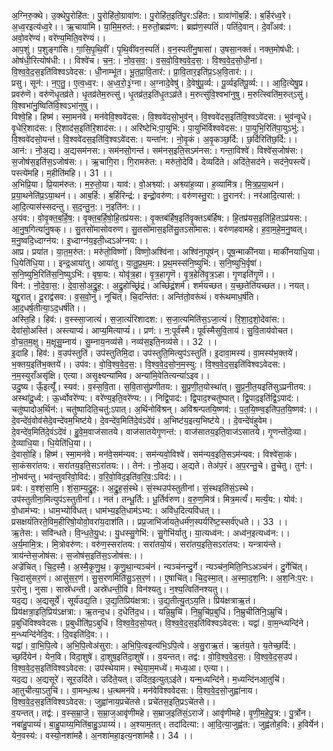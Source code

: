 

  
अ॒ग्निरु॒क्थे। उ॒क्थेपु॒रोहि॑त:। पु॒रोहि॑तो॒ग्रावा॑ण:। पु॒रोहि॑त॒इति॑पु॒र:ऽहि॑त:। ग्रावा॑णॊब॒र्हि:। ब॒र्हिर॑ध्व॒रे। अ॒ध्व॒रइत्य॑ध्व॒रे।। ऋ॒चाया॑मि। या॒मि॒म॒रुत॑:। म॒रुतो॒ब्रह्म॑ण:। ब्रह्म॑ण॒स्पतिं॑। पतिं॑दे॒वान्। दे॒वाँअव॑:। अवो॒वरे॑ण्यं। वरे॑ण्य॒मिति॒वरे॑ण्यं।।  
आप॒शुं। प॒शुङ्गा॑सि। गा॒सि॒पृ॒थि॒वीं। पृ॒थि॒वींवन॒स्पतिं॑। व॒न॒स्पती॑नु॒षासा॑। उ॒षसा॒नक्तं॑। नक्त॒मोष॑धी:। ओष॑धी॒रित्योष॑धी:।। विश्वे॑च। च॒न॒:। नो॒व॒स॒व॒:। व॒स॒वो॒वि॒श्व॒वे॒द॒स॒:। वि॒श्व॒वे॒द॒सो॒धी॒नां। वि॒श्व॒वे॒द॒स॒इति॑विश्वऽवेदस:। धी॒नाम्भू॑त। भू॒त॒प्रा॒वि॒तार॑:। प्रा॒वि॒तार॒इति॑प्र॒ऽअ॒वि॒तार॑:।।  
प्रसु। सून॑:। न॒ए॒तु॒। ए॒त्व॒ध्व॒र:। अ॒ध्व॒रो॒३॒॑ग्ना। अ॒ग्नादे॒वेषु॑। दे॒वेषु॑पू॒र्व्य:। पू॒र्व्यइति॑पू॒र्व्य:।। आ॒दि॒त्येषु॒प्र। प्रवरु॑णॆ। वरु॑णॆधृ॒तव्र॑ते। धृ॒तव्र॑तेम॒रुत्सु॑। धृ॒तव्र॑त॒इति॑धृ॒तऽव्र॑ते। म॒रुत्सु॑वि॒श्वभा॑नुषु। म॒रुत्स्विति॑म॒रुत्ऽसु॑। वि॒श्वभा॑नु॒ष्विति॑वि॒श्वऽभा॑नुषु।।  
विश्वे॒हि। हिष्म॑। स्मा॒मन॑वे। मन॑वेवि॒श्ववे॑दस:। वि॒श्ववे॑दसो॒भुव॑न्। वि॒श्ववे॑दस॒इति॑वि॒श्वऽवे॑दस:। भुव॑न्वृ॒धे। वृ॒धेरि॒शाद॑स:। रि॒शाद॑स॒इति॑रि॒शाद॑स:।। अरि॑ष्टेभि:पा॒युभि॑:। पा॒युभि॑र्विश्ववेदस:। पा॒युभि॒रिति॑पा॒युऽभु॑:। वि॒श्ववे॑दसो॒यन्त॑। वि॒श्ववे॑दस॒इति॑वि॒श्वऽवे॑दस:। यन्ता॑न:। नो॒वृ॒कं। अ॒वृ॒कञ्छ॒र्दि:। छ॒र्दिरिति॑छ॒र्दि:।।  
आन॑:। नो॒अ॒द्य। अ॒द्यसम॑नस:। सम॑नसो॒गन्त॑। सम॑नस॒इति॒सऽम॑नस:। गन्ता॒विश्वे॑। विश्वे॑स॒जोष॑स:। स॒जोष॑स॒इति॑स॒ऽजोष॑स:।। ऋ॒चागि॒रा। गि॒रामरु॑त:। मरु॑तो॒देवि॑। देव्यदि॑ते। अदि॑ते॒सद॑ने। सद॑ने॒पस्त्ये॑। पस्त्ये॑महि। म॒हीति॑महि।। 31 ।।  
अ॒भिप्रि॒या। प्रि॒याम॑रुत:। म॒रु॒तो॒या। याव॑:। वो॒अश्व्या॑:। अश्व्या॑ह॒व्या। ह॒व्यामि॑त्र। मि॒त्र॒प्र॒या॒थन॑। प्र॒या॒थनेति॑प्र॒ऽया॒थन॑।। आब॒र्हि:। ब॒र्हिरिन्द्र॑:। इन्द्रो॒वरु॑ण:। वरु॑णस्तु॒रा:। तु॒रानर॑:। नर॑आदि॒त्यास॑:। आ॒दि॒त्यास॑स्सदन्तु। स॒द॒न्तु॒न॒:। न॒इति॑न:।।  
अ॒यंव:। वो॒वृ॒क्त॒ब॒र्हि॒ष॒:। वृ॒क्त॒ब॒र्हि॒षो॒हि॒तप्र॑यस:। वृ॒क्तब॑र्हिष॒इति॑वृ॒क्तऽब॑र्हिष:। हि॒तप्र॑यस॒इति॑हि॒तऽप्र॑यस:। आ॒नु॒ष॒गित्या॑नु॒षक्।। सु॒तसो॑मासोवरुण। सु॒तसो॑मास॒इति॑सु॒तऽसो॑मास:। वरु॑णहवामहे। ह॒वा॒म॒हे॒म॒नु॒ष्वत्। म॒नु॒ष्वदि॒ध्दाग्न॑य:। इ॒ध्दाग्न॑य॒इती॒ध्दऽअ॑ग्नय:।।  
आप्र। प्रया॑त। या॒त॒म॒रु॑त:। मरु॑तो॒विष्णो॑। विष्णो॒अश्वि॑ना। अश्वि॑ना॒पूष॑न्। पूष॒न्माकी॑नया। माकी॑नयाधि॒या। धि॒येति॑धि॒या।। इन्द्र॒आया॑तु। आया॑तु। या॒तु॒प्र॒थ॒म:। प्र॒थ॒मस्स॑नि॒ष्युभि॑:। स॒नि॒ष्युभि॒र्वृषा॑। स॒नि॒ष्युभि॒रिति॑स॒नि॒ष्युऽभि॑:। वृषा॒य:। योवृ॑त्र॒हा। वृ॒त्र॒हागृ॒णॆ। वृ॒त्र॒हेति॑वृ॒त्र॒ऽहा। गृ॒णइति॑गृ॒णॆ।।  
विन॑:। नो॒दे॒वा॒स॒:। दे॒वा॒सो॒अ॒द्रु॒ह॒:। अ॒द्रु॒होच्छ्रि॑द्रं। अच्छि॑द्रं॒शर्म॑। शर्म॑यच्छत। य॒च्छ॒तेति॑यच्छत।। नयत्। यद्दू॒रात्। दू॒राद्व॑सव:। व॒स॒वो॒नु। नूचि॑त्। चि॒दन्ति॑त:। अन्ति॑तो॒वरू॑थं। वरू॑थमाध॒र्ष॑ति। आ॒द॒धर्ष॒तीत्या॒ऽद॒धर्ष॑ति।।  
अस्ति॒हि। हिव॑:। व॒स्स्सा॒जात्यं॑। स॒जा॒त्यं॑रिशादश:। स॒जा॒त्यमिति॑स॒ऽजा॒त्यं॑। रि॒शा॒द॒शो॒देवा॑स:। देवा॑सो॒अस्ति॑। अस्त्याप्यं॑। आप्य॒मित्याप्यं॑।। प्रण॑:। न॒:पूर्व॑स्मै। पूर्व॑स्मैसुवि॒ताय॑। सु॒वि॒ताय॑वोचत। वो॒च॒त॒म॒क्षु। म॒क्षूसु॒म्नाय॑। सु॒म्नाय॒नव्य॑से। नव्य॑स॒इति॒नव्य॑से।। 32 ।।  
इ॒दाहि। हिव॑:। व॒उप॑स्तुतिं। उप॑स्तुतिमि॒दा। उप॑स्तुति॒मित्युप॑ऽस्तुतिं। इ॒दावा॒मस्य॑। वा॒मस्य॑भ॒क्तये॑। भ॒क्तय॒इति॑भ॒क्तये॑।। उप॑व:। वो॒वि॒श्व॒वे॒द॒स॒:। वि॒श्व॒वे॒द॒सो॒न॒म॒स्यु:। वि॒श्व॒वे॒द॒स॒इति॑विश्वऽवेदस:। न॒म॒स्युराँअसृ॑क्षि। एत्या। असृ॒क्ष्यन्या॑मिव। अन्या॑मि॒वेतित्यन्यां॑ऽइव।।  
उदु॒ष्य। ऊँ॒इत्यूँ॑। स्यव॑:। व॒स्स॒वि॒ता। स॒वि॒तासु॑प्रणीतय:। सु॒प्र॒णी॒त॒योस्था॑त्। सु॒प्र॒नी॒त॒यइति॑सुऽप्रनीतय:। अस्था॑दू॒र्ध्व:। ऊ॒र्ध्वोवरे॑ण्य:। वरे॑ण्य॒इति॒वरे॑ण्य:।। निद्वि॒पाद॑:। द्वि॒पाद॒श्चतु॑ष्पात्। द्वि॒पाद॒इति॑द्वि॒ऽपाद॑:। चतु॑ष्पादोअ॒र्थिन॑:। चतु॑ष्पादिति॒चतु॑:ऽपात्। अ॒र्थिनोवि॑श्रन्। अवि॑श्रन्पतयि॒ष्णव॑:। प॒त॒यि॒ष्ण्व॒इति॑प॒त॒यि॒ष्णव॑:।।  
दे॒वन्दे॑वं॒वोव॑सेदे॒वन्दे॑वम॒भिष्ट॑ये। दे॒वन्दे॑व॒मिति॑दे॒वंऽदे॑वं। अ॒भिष्ट॑य॒इत्य॒भिष्ट॑ये।। दे॒वन्दे॑वंहुवेम। दे॒वन्दे॑व॒मिति॑दे॒वंऽदे॑वं। हु॒वे॒म॒वाज॑सातये। वाज॑सातयेगृ॒णन्त॑:। वाज॑सातय॒इति॒वाज॑ऽसातये। गृ॒णन्तो॑दे॒व्या। दे॒व्याधि॒या। धि॒येति॑धि॒या।।  
दे॒वासो॒हि। हिष्म॑। स्मा॒मन॑वे। मन॑वे॒सम॑न्यव:। सम॑न्यवो॒विश्वे॑। सम॑न्यव॒इति॒सऽम॑न्यव:। विश्वे॑सा॒कं। सा॒कंसरा॑तय:। सरा॑तय॒इति॒सऽरा॑तय:।। तेन॑:। नो॒अ॒द्य। अ॒द्यते। तेअ॑प॒रं। अ॒प॒रन्तु॒चे। तु॒चेतु। तुन॑:। नो॒भव॑न्तु। भव॑न्तुवरिवो॒विद॑:। व॒रि॒वो॒विद॒इति॑व॒रि॒व॒:ऽविद॑:।।  
प्रव॑:। व॒श्शं॒सा॒मि॒। शं॒सा॒म्य॒द्रु॒ह॒:। अ॒द्रु॒ह॒सं॒स्थे। सं॒स्थउप॑स्तुतीनां। सं॒स्थइति॑सं॒ऽस्थे। उप॑स्तुतीना॒मित्युप॑ऽस्तुतीनां।। नतं। तन्धू॒र्ति:। धू॒र्तिर्व॑रुण। व॒रु॒ण॒मित्र॑। मित्र॒मर्त्यं॑। मर्त्यं॒य:। योव॑:। वो॒धाम॑भ्य:। धाम॒भ्योवि॑धत्। धाम॑भ्य॒इति॒धाम॑ऽभ्य:। अवि॑ध॒दित्यवि॑धत्।।  
प्रसक्षयं॑तिरते॒विम॒हीरिषो॒योवो॒वरा॑य॒दाश॑ति।। प्रप्र॒जाभि॑र्जायते॒धर्म॑ण॒स्पर्यरि॑ष्ट॒स्सर्व॑एधते।। 33 ।।  
ऋ॒तेस:। सवि॑न्धते। वि॒न्ध॒ते॒यु॒ध:। यु॒धस्सु॒गेभि॑:। सु॒गेभि॑र्यातु। या॒त्यध्व॑न:। अध्व॑न॒इत्यध्व॑न:।। अ॒र्य॒मामि॒त्र:। मि॒त्रोवरु॑ण:। वरु॑ण॒स्सरा॑तय:। सरा॑तयो॒यं। सरा॑तय॒इति॒सऽरा॑तय:। यन्त्राय॑न्ते। त्राय॑न्तेस॒जोष॑स:। स॒जोष॑स॒इति॑स॒ऽजोष॑स:।।  
अज्रे॑चित्। चि॒द॒स्मै॒। अ॒स्मै॒कृ॒णु॒थ॒। कृ॒णु॒था॒न्यञ्च॑नं। न्यञ्च॑नन्दु॒र्गे। न्यञ्च॑न॒मिति॒निऽअञ्च॑नं। दु॒र्गेचि॑त्। चि॒दासु॑सर॒णं। आसु॑स॒र॒णं। सु॒स॒रणमिति॑सु॒ऽस॒र॒णं।। ए॒षाचि॑त्। चि॒द॒स्मा॒त्। अ॒स्मा॒द॒श॒नि:। अ॒श॒नि:प॒र:। प॒रोनु। नुसा। सास्रे॑धन्ती। अस्रे॑धन्ती॒वि। विन॑श्यतु। न॒श्य॒त्विति॑नश्यतु।।  
यद॒द्य। अ॒द्यसूर्ये॑। सूर्य॑उद्य॒ति। उ॒द्य॒तिप्रिय॑क्षत्रा:। उ॒द्य॒तीत्यु॒त्ऽय॒ति। प्रिय॑क्षत्राऋ॒तं। प्रिय॑क्षत्रा॒इति॒प्रिय॑ऽक्षत्रा:। ऋ॒तन्द॒ध। द॒धेति॑द॒ध।। यन्नि॒म्रुचि॑। नि॒म्रुचि॑प्र॒बुधि॑। नि॒म्रुचीति॑नि॒ऽम्रुचि॑। प्र॒बुधि॑विश्ववेदसः। प्र॒बुधीति॑प्र॒ऽबुधि॑। वि॒श्व॒वे॒द॒सो॒यत्। वि॒श्व॒वे॒द॒स॒इति॑विश्वऽवेदस:। यद्वा॑। वा॒म॒न्ध्यन्दि॑ने। म॒न्ध्यन्दि॑नेदि॒व:। दि॒वइति॑दि॒व:।।  
यद्वा॑। वा॒भि॒पि॒त्वे। अ॒भि॒पि॒त्वेअ॑सुरा:। अ॒भि॒पि॒त्वइत्य॑भि॒ऽपि॒त्वे। अ॒सु॒राऋ॒तं। ऋ॒तंय॒ते। य॒तेच्छ॒र्दि:। च्छ॒र्दियेन॑। येन॒वि। विदा॒शुषे॑। दा॒शुष॒इति॑दा॒शुषे॑।। व॒यन्तत्। तद्व॑:। वो॒वि॒श्व॒वे॒द॒स॒:। वि॒श्व॒वे॒द॒स॒उप॑। वि॒श्व॒वे॒द॒स॒इति॑विश्वऽवेदस:। उप॑स्थेयाम। स्थे॒या॒म॒मध्ये॑। मध्य॒आ। एत्या।।  
यद॒द्य। अ॒द्यसूरे॑। सूर॒उदि॑ते। उदि॑ते॒यत्। उदि॑त॒इत्युत्ऽइ॑ते। यन्म॒ध्यन्दि॑ने। म॒ध्यन्दि॑नआ॒तुचि॑। आ॒तुचीत्या॒ऽतुचि॑।। वा॒मन्ध॒त्थ। ध॒त्थमन॑वे। मन॑वेविश्ववेदस:। वि॒श्व॒वे॒द॒सो॒जुह्वा॑नाय। वि॒श्व॒वे॒द॒स॒इति॑विश्वऽवेदस:। जुह्वा॑नाय॒प्रचे॑तसे। प्रचे॑तस॒इति॒प्रऽचे॑तसे।।  
व॒यन्तत्। तद्व॑:। व॒स्स॒म्रा॒जे॒। स॒म्रा॒ज॒आवृ॑णीमहे। स॒म्राज॒इति॑सं॒ऽराजे॑। आवृ॑णीमहे। वृ॒णी॒म॒हे॒पु॒त्र:। पु॒र्त्रोन। नबा॑हु॒पाय्यं॑। बा॒हु॒पाय्य॒मिति॑बा॒हु॒ऽपाय्यं॑।। अ॒श्याम॒तत्। तदा॑दित्या:। आ॒दि॒त्या॒जुह्व॑त:। जुह्व॑तोह॒वि:। ह॒विर्येन॑। येन॒वस्य॑:। वस्यो॒नशा॑महै। अ॒नशा॑महा॒इत्य॒नशा॑महै।। 34 ।।  
